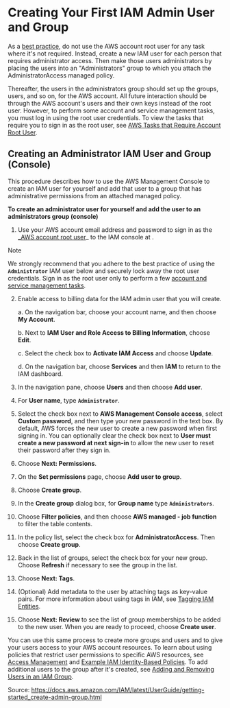 # Creating Your First IAM Admin User and Group

As a [best practice][1], do not use the AWS account root user for any task where it's not required. Instead, create a new IAM user for each person that requires administrator access. Then make those users administrators by placing the users into an "Administrators" group to which you attach the AdministratorAccess managed policy. 

Thereafter, the users in the administrators group should set up the groups, users, and so on, for the AWS account. All future interaction should be through the AWS account's users and their own keys instead of the root user. However, to perform some account and service management tasks, you must log in using the root user credentials. To view the tasks that require you to sign in as the root user, see [AWS Tasks that Require Account Root User][2]. 

## Creating an Administrator IAM User and Group (Console) 

This procedure describes how to use the AWS Management Console to create an IAM user for yourself and add that user to a group that has administrative permissions from an attached managed policy. 

**To create an administrator user for yourself and add the user to an administrators group (console)**

1. Use your AWS account email address and password to sign in as the [_AWS account root user][3]_ to the IAM console at . 

Note

We strongly recommend that you adhere to the best practice of using the **`Administrator`** IAM user below and securely lock away the root user credentials. Sign in as the root user only to perform a few [account and service management tasks][2]. 

2. Enable access to billing data for the IAM admin user that you will create.

    a. On the navigation bar, choose your account name, and then choose **My Account**. 

    b. Next to **IAM User and Role Access to Billing Information**, choose **Edit**. 

    c. Select the check box to **Activate IAM Access** and choose **Update**. 

    d. On the navigation bar, choose **Services** and then **IAM** to return to the IAM dashboard. 

3. In the navigation pane, choose **Users** and then choose **Add user**. 

4. For **User name**, type **`Administrator`**. 

5. Select the check box next to **AWS Management Console access**, select **Custom password**, and then type your new password in the text box. By default, AWS forces the new user to create a new password when first signing in. You can optionally clear the check box next to **User must create a new password at next sign-in** to allow the new user to reset their password after they sign in. 

6. Choose **Next: Permissions**. 

7. On the **Set permissions** page, choose **Add user to group**. 

8. Choose **Create group**. 

9. In the **Create group** dialog box, for **Group name** type **`Administrators`**. 

10. Choose **Filter policies**, and then choose **AWS managed - job function** to filter the table contents. 

11. In the policy list, select the check box for **AdministratorAccess**. Then choose **Create group**. 

12. Back in the list of groups, select the check box for your new group. Choose **Refresh** if necessary to see the group in the list. 

13. Choose **Next: Tags**. 

14. (Optional) Add metadata to the user by attaching tags as key-value pairs. For more information about using tags in IAM, see [Tagging IAM Entities][4]. 

15. Choose **Next: Review** to see the list of group memberships to be added to the new user. When you are ready to proceed, choose **Create user**. 

You can use this same process to create more groups and users and to give your users access to your AWS account resources. To learn about using policies that restrict user permissions to specific AWS resources, see [Access Management][5] and [Example IAM Identity-Based Policies][6]. To add additional users to the group after it's created, see [Adding and Removing Users in an IAM Group][7]. 

[1]: https://docs.aws.amazon.com/best-practices.html#lock-away-credentials
[2]: https://docs.aws.amazon.com/general/latest/gr/aws_tasks-that-require-root.html
[3]: https://docs.aws.amazon.com/IAM/latest/UserGuide/id_root-user.html
[4]: https://docs.aws.amazon.com/id_tags.html
[5]: https://docs.aws.amazon.com/access.html
[6]: https://docs.aws.amazon.com/access_policies_examples.html
[7]: https://docs.aws.amazon.com/id_groups_manage_add-remove-users.html

Source: <https://docs.aws.amazon.com/IAM/latest/UserGuide/getting-started_create-admin-group.html>
